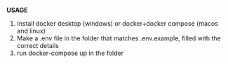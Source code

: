 **USAGE**

1. Install docker desktop (windows) or docker+docker compose (macos and linux)
2. Make a .env file in the folder that matches .env.example, filled with the correct details
3. run docker-compose up in the folder
